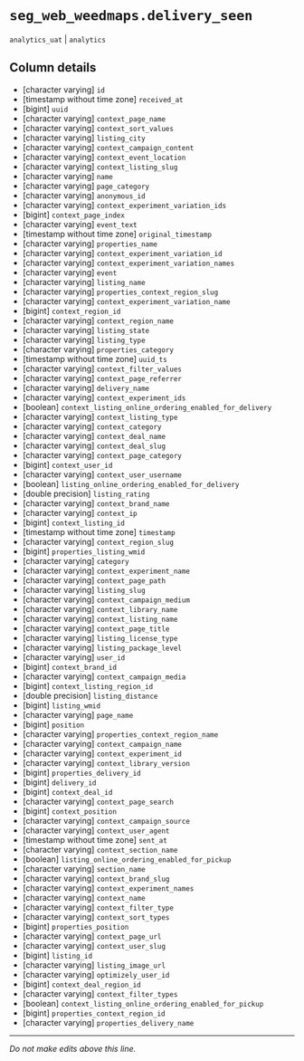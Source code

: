 # `seg_web_weedmaps.delivery_seen`
`analytics_uat` | `analytics`

## Column details
* [character varying] `id`
* [timestamp without time zone] `received_at`
* [bigint]    `uuid`
* [character varying] `context_page_name`
* [character varying] `context_sort_values`
* [character varying] `listing_city`
* [character varying] `context_campaign_content`
* [character varying] `context_event_location`
* [character varying] `context_listing_slug`
* [character varying] `name`
* [character varying] `page_category`
* [character varying] `anonymous_id`
* [character varying] `context_experiment_variation_ids`
* [bigint]    `context_page_index`
* [character varying] `event_text`
* [timestamp without time zone] `original_timestamp`
* [character varying] `properties_name`
* [character varying] `context_experiment_variation_id`
* [character varying] `context_experiment_variation_names`
* [character varying] `event`
* [character varying] `listing_name`
* [character varying] `properties_context_region_slug`
* [character varying] `context_experiment_variation_name`
* [bigint]    `context_region_id`
* [character varying] `context_region_name`
* [character varying] `listing_state`
* [character varying] `listing_type`
* [character varying] `properties_category`
* [timestamp without time zone] `uuid_ts`
* [character varying] `context_filter_values`
* [character varying] `context_page_referrer`
* [character varying] `delivery_name`
* [character varying] `context_experiment_ids`
* [boolean]   `context_listing_online_ordering_enabled_for_delivery`
* [character varying] `context_listing_type`
* [character varying] `context_category`
* [character varying] `context_deal_name`
* [character varying] `context_deal_slug`
* [character varying] `context_page_category`
* [bigint]    `context_user_id`
* [character varying] `context_user_username`
* [boolean]   `listing_online_ordering_enabled_for_delivery`
* [double precision] `listing_rating`
* [character varying] `context_brand_name`
* [character varying] `context_ip`
* [bigint]    `context_listing_id`
* [timestamp without time zone] `timestamp`
* [character varying] `context_region_slug`
* [bigint]    `properties_listing_wmid`
* [character varying] `category`
* [character varying] `context_experiment_name`
* [character varying] `context_page_path`
* [character varying] `listing_slug`
* [character varying] `context_campaign_medium`
* [character varying] `context_library_name`
* [character varying] `context_listing_name`
* [character varying] `context_page_title`
* [character varying] `listing_license_type`
* [character varying] `listing_package_level`
* [character varying] `user_id`
* [bigint]    `context_brand_id`
* [character varying] `context_campaign_media`
* [bigint]    `context_listing_region_id`
* [double precision] `listing_distance`
* [bigint]    `listing_wmid`
* [character varying] `page_name`
* [bigint]    `position`
* [character varying] `properties_context_region_name`
* [character varying] `context_campaign_name`
* [character varying] `context_experiment_id`
* [character varying] `context_library_version`
* [bigint]    `properties_delivery_id`
* [bigint]    `delivery_id`
* [bigint]    `context_deal_id`
* [character varying] `context_page_search`
* [bigint]    `context_position`
* [character varying] `context_campaign_source`
* [character varying] `context_user_agent`
* [timestamp without time zone] `sent_at`
* [character varying] `context_section_name`
* [boolean]   `listing_online_ordering_enabled_for_pickup`
* [character varying] `section_name`
* [character varying] `context_brand_slug`
* [character varying] `context_experiment_names`
* [character varying] `context_name`
* [character varying] `context_filter_type`
* [character varying] `context_sort_types`
* [bigint]    `properties_position`
* [character varying] `context_page_url`
* [character varying] `context_user_slug`
* [bigint]    `listing_id`
* [character varying] `listing_image_url`
* [character varying] `optimizely_user_id`
* [bigint]    `context_deal_region_id`
* [character varying] `context_filter_types`
* [boolean]   `context_listing_online_ordering_enabled_for_pickup`
* [bigint]    `properties_context_region_id`
* [character varying] `properties_delivery_name`

-------------------------------------------------------------------------------
*Do not make edits above this line.*
